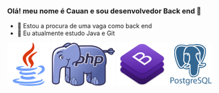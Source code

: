 ### Olá! meu nome é Cauan e sou desenvolvedor Back end 👋


- 🔭 Estou a procura de uma vaga como back end
- 🌱 Eu atualmente estudo Java e Git 

<div>
  <img height = 100em src="https://github.com/CauanCisilio/CauanCisilio/blob/main/imagemJava.png">
  <img height = 100em src="https://github.com/CauanCisilio/CauanCisilio/blob/main/imagemPHP.png">
  <img height = 100em src="https://github.com/CauanCisilio/CauanCisilio/blob/main/imagemBootstrap.png">
  <img height = 100em src="https://github.com/CauanCisilio/CauanCisilio/blob/main/pngwing.com.png">
</div>


